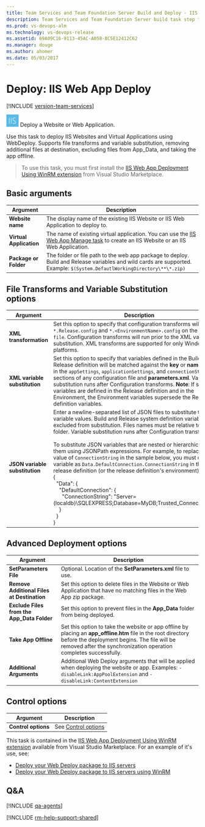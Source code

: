 ```yaml
---
title: Team Services and Team Foundation Server Build and Deploy - IIS Web App Deploy task
description: Team Services and Team Foundation Server build task step to  
ms.prod: vs-devops-alm
ms.technology: vs-devops-release
ms.assetid: 69A09C16-9113-45AC-A058-BC5E12412C62
ms.manager: douge
ms.author: ahomer
ms.date: 05/03/2017
---
```


# Deploy: IIS Web App Deploy

[!INCLUDE [version-team-services](../../_shared/version-team-services.md)]

![](_img/iis-deploy-icon.png) Deploy a Website or Web Application.

Use this task to deploy IIS Websites and Virtual Applications using WebDeploy.
Supports file transforms and variable substitution, removing additional files at destination,
excluding files from App_Data, and taking the app offline.

>To use this task, you must first install the
[IIS Web App Deployment Using WinRM extension](https://marketplace.visualstudio.com/items?itemName=ms-vscs-rm.iiswebapp)
from Visual Studio Marketplace.

## Basic arguments

| Argument | Description |
| -------- | ----------- |
| **Website name** | The display name of the existing IIS Website or IIS Web Application to deploy to. |
| **Virtual Application** | The name of existing virtual application. You can use the [IIS Web App Manage task](iis-manage.md) to create an IIS Website or an IIS Web Application. |
| **Package or Folder** | The folder or file path to the web app package to deploy. Build and Release variables and wild cards are supported. Example: `$(System.DefautlWorkingDirectory\**\*.zip)` |

## File Transforms and Variable Substitution options

| Argument | Description |
| -------- | ----------- |
| **XML transformation** | Set this option to specify that configuration transforms will run for `*.Release.config` and `*.<EnvironmentName>.config` on the `*.config file`. Configuration transforms will run prior to the XML variable substitution. XML transforms are supported for only Windows platforms. |
| **XML variable substitution** | Set this option to specify that variables defined in the Build or Release definition will be matched against the **key** or **name** entries in the `appSettings`, `applicationSettings`, and `connectionStrings` sections of any configuration file and **parameters.xml**. Variable substitution runs after Configuration transforms. **Note**: If same variables are defined in the Release definition and in the Environment, the Environment variables supersede the Release definition variables. |
| **JSON variable substitution** | Enter a newline-separated list of JSON files to substitute the variable values. Build and Release system definition variables are excluded from substitution. Files names must be relative to the root folder. Variable substitution runs after Configuration transforms.<br /><br />To substitute JSON variables that are nested or hierarchical, specify them using JSONPath expressions. For example, to replace the value of `ConnectionString` in the sample below, you must define a variable as `Data.DefaultConnection.ConnectionString` in the build or release definition (or the release definition's environment):<br/> {<br/>&nbsp;&nbsp;\"Data\": {<br/>&nbsp;&nbsp;&nbsp;&nbsp;\"DefaultConnection\": {<br/>&nbsp;&nbsp;&nbsp;&nbsp;&nbsp;&nbsp;\"ConnectionString\": \"Server=(localdb)\\SQLEXPRESS;Database=MyDB;Trusted_Connection=True\"<br/>&nbsp;&nbsp;&nbsp;&nbsp;}<br/>&nbsp;&nbsp;}<br/> } |

## Advanced Deployment options

| Argument | Description |
| -------- | ----------- |
| **SetParameters File** | Optional. Location of the **SetParameters.xml** file to use. |
| **Remove Additional Files at Destination** | Set this option to delete files in the Website or Web Application that have no matching files in the Web App zip package. |
| **Exclude Files from the App_Data Folder** | Set this option to prevent files in the **App_Data** folder from being deployed. |
| **Take App Offline** | Set this option to take the website or app offline by placing an **app_offline.htm** file in the root directory before the deployment begins. The file will be removed after the synchronization operation completes successfully. |
| **Additional Arguments** | Additional Web Deploy arguments that will be applied when deploying the website or app. Examples: `-disableLink:AppPoolExtension` and `-disableLink:ContentExtension` |

## Control options

| Argument | Description |
| -------- | ----------- |
| **Control options** | See [Control options](../../concepts/process/tasks.md#controloptions) |

This task is contained in the
[IIS Web App Deployment Using WinRM extension](https://marketplace.visualstudio.com/items?itemName=ms-vscs-rm.iiswebapp)
available from Visual Studio Marketplace. For an example of it's use, see:

* [Deploy your Web Deploy package to IIS servers](../../apps/cd/deploy-webdeploy-iis-deploygroups.md)
* [Deploy your Web Deploy package to IIS servers using WinRM](../../apps/cd/deploy-webdeploy-iis-winrm.md)

## Q&A
<!-- BEGINSECTION class="md-qanda" -->

[!INCLUDE [qa-agents](../../_shared/qa-agents.md)]

<!-- ENDSECTION -->

[!INCLUDE [rm-help-support-shared](../../_shared/rm-help-support-shared.md)]
